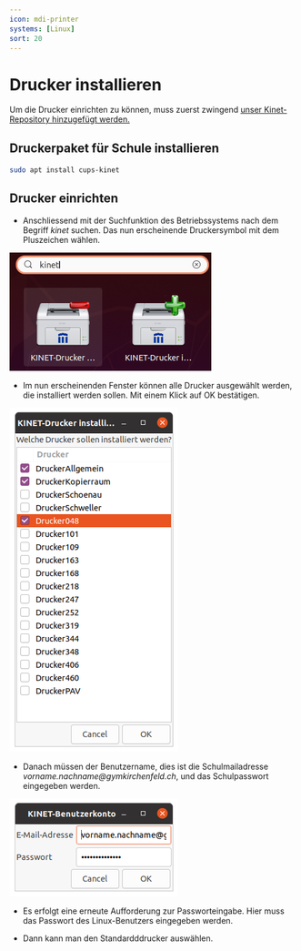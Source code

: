 ```yaml
---
icon: mdi-printer
systems: [Linux]
sort: 20
---
```


# Drucker installieren

Um die Drucker einrichten zu können, muss zuerst zwingend [unser Kinet-Repository hinzugefügt werden.](/byod/linux/repo)

## Druckerpaket für Schule installieren

``` bash
sudo apt install cups-kinet
```

## Drucker einrichten

* Anschliessend mit der Suchfunktion des Betriebssystems nach dem Begriff _kinet_ suchen. Das nun erscheinende Druckersymbol mit dem Pluszeichen wählen.

![](./images/linux-drucker001.png)

* Im nun erscheinenden Fenster können alle Drucker ausgewählt werden, die installiert werden sollen. Mit einem Klick auf OK bestätigen.

![](./images/linux-drucker002.png)

* Danach müssen der Benutzername, dies ist die Schulmailadresse _vorname.nachname@gymkirchenfeld.ch_, und das Schulpasswort eingegeben werden. 

![](./images/linux-drucker003.png)

* Es erfolgt eine erneute Aufforderung zur Passworteingabe. Hier muss das Passwort des Linux-Benutzers eingegeben werden. 

* Dann kann man den Standardddrucker auswählen.